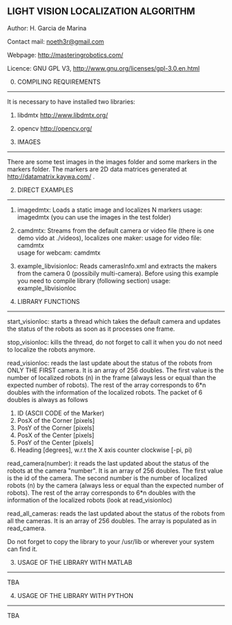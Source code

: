 LIGHT VISION LOCALIZATION ALGORITHM
--------------------------------------------------------------

Author: H. Garcia de Marina

Contact mail: noeth3r@gmail.com

Webpage: http://masteringrobotics.com/

Licence: GNU GPL V3, http://www.gnu.org/licenses/gpl-3.0.en.html

0. COMPILING REQUIREMENTS
-------------------------
It is necessary to have installed two libraries:
1. libdmtx http://www.libdmtx.org/
2. opencv  http://opencv.org/


1. IMAGES
---------

There are some test images in the images folder and some markers 
in the markers folder. The markers are 2D data matrices generated
at http://datamatrix.kaywa.com/ .

2. DIRECT EXAMPLES
------------------

1. imagedmtx: Loads a static image and localizes N markers
usage: imagedmtx <path to your image> <number of robots> (you can use the images in the test folder)

2. camdmtx: Streams from the default camera or video file (there is one demo vido at ./videos), localizes one maker:
usage for video file: camdmtx <path to your video file>  
usage for webcam: camdmtx <width> <height>

3. example_libvisionloc: Reads camerasInfo.xml and extracts the makers from the
camera 0 (possibily multi-camera). Before using this example you need to compile  library (following section)
usage: example_libvisionloc


2. LIBRARY FUNCTIONS
-------------------------

start_visionloc: starts a thread which takes the default camera and 
updates the status of the robots as soon as it processes one frame.

stop_visionloc: kills the thread, do not forget to call it when you
do not need to localize the robots anymore.

read_visionloc: reads the last update about the status of the robots from 
ONLY THE FIRST camera. It is an array of 256 doubles. The first value is the number of localized robots (n) in the frame (always less or equal than the expected number of robots). The rest of the array corresponds to 6*n doubles with the information of the localized robots. The packet of 6 doubles is always as follows

1. ID (ASCII CODE of the Marker)
2. PosX of the Corner [pixels]
3. PosY of the Corner [pixels]
4. PosX of the Center [pixels]
5. PosY of the Center [pixels]
6. Heading [degrees], w.r.t the X axis counter clockwise [-pi, pi)

read_camera(number): it reads the last updated about the status of the robots at
the camera "number". It is an array of 256 doubles. The first value is the id of the camera. The second number is the number of localized robots (n) by the camera (always less or equal than the expected number of robots). The rest of the array corresponds to 6*n doubles with the information of the localized robots (look at read_visionloc)

read_all_cameras: reads the last updated about the status of the robots from
all the cameras. It is an array of 256 doubles. The array is populated as in read_camera.

Do not forget to copy the library to your /usr/lib or wherever your
system can find it.


3. USAGE OF THE LIBRARY WITH MATLAB
------------------------------
TBA

4. USAGE OF THE LIBRARY WITH PYTHON
-----------------------------------
TBA
